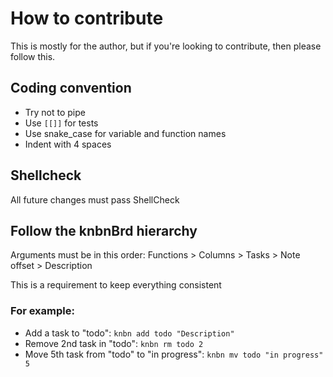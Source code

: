 # How to contribute
This is mostly for the author, but if you're looking to contribute, then please follow this.

## Coding convention
- Try not to pipe
- Use `[[]]` for tests
- Use snake_case for variable and function names
- Indent with 4 spaces

## Shellcheck
All future changes must pass ShellCheck

## Follow the knbnBrd hierarchy
Arguments must be in this order: Functions > Columns > Tasks > Note offset > Description

This is a requirement to keep everything consistent

### For example:
- Add a task to "todo": `knbn add todo "Description"`
- Remove 2nd task in "todo": `knbn rm todo 2`
- Move 5th task from "todo" to "in progress": `knbn mv todo "in progress" 5`
